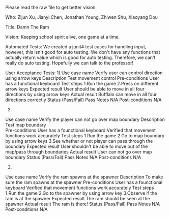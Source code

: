 Please read the raw file to get better vision

Who: Zijun Xu, Jianyi Chen, Jonathan Young, Zhiwen Shu, Xiaoyang Dou

Title: Damn The Ram

Vision: Keeping school spirit alive, one game at a time.

Automated Tests:
We created a junit4 test cases for handling input, however, this isn't good for auto testing.
We don't have any functions that actually return value which is good for auto testing. Therefore, we
can't really do auto testing. Hopefully we can talk to the professor! 

User Acceptance Tests:
1)
Use case name
	Verify user can control direction using arrow keys
Description
	Test movement control
Pre-conditions
	User has a functional keyboard
Test steps
	1.Run the game
	2.Press on different arrow keys
Expected result
	User should be able to move in all four directions by using arrow keys
Actual result
	Bufflalo can move in all four directions correctly
Status (Pass/Fail)
	Pass
Notes
	N/A
Post-conditions
	N/A

2)
Use case name
	Verify the player can not go over map boundary
Description
	Test map boundary	
Pre-conditions
	User has a founctional keyboard
	Verified that movement functions work accurately
Test steps
	1.Run the game
	2.Go to map boundary by using arrow keys
	3.See whether or not player can pass through the boundary
Expected result
	User shouldn't be able to move out of the map/pass through boundaries
Actual result
	User can not go over map boundary
Status (Pass/Fail)
	Pass
Notes
	N/A
Post-conditions
	N/A

3)
Use case name
	Verify the ram spawns at the spawner
Description
	To make sure the ram spawns at the spawner
Pre-conditions
	User has a founctional keyboard
	Verified that movement functions work accurately
Test steps
	1.Run the game
	2.Go to the spawner by using arrow key
	3.Observe if the ram is at the spawner
Expected result
	The ram should be seen at the spawner
Actual result
	The ram is there!
Status (Pass/Fail)
	Pass
Notes
	N/A
Post-conditions
	N/A
